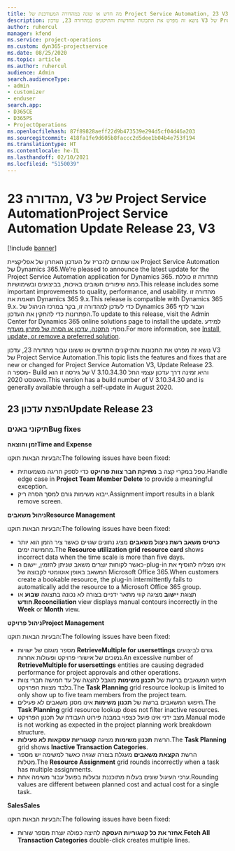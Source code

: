 ```yaml
---
title: מה חדש או שונה במהדורה המעודכנת של Project Service Automation, 23 V3
description: נושא זה מפרט את התכונות החדשות והתיקונים במהדורה 23, עדכון V3 של Project Service Automation.
author: ruhercul
manager: kfend
ms.service: project-operations
ms.custom: dyn365-projectservice
ms.date: 08/25/2020
ms.topic: article
ms.author: ruhercul
audience: Admin
search.audienceType:
- admin
- customizer
- enduser
search.app:
- D365CE
- D365PS
- ProjectOperations
ms.openlocfilehash: 87f89828aeff22d9b473539e294d5cf04d46a203
ms.sourcegitcommit: 418fa1fe9d605b8faccc2d5dee1b04b4e753f194
ms.translationtype: HT
ms.contentlocale: he-IL
ms.lasthandoff: 02/10/2021
ms.locfileid: "5150039"
---
```

# <a name="project-service-automation-update-release-23-v3"></a><span data-ttu-id="6e085-103">מהדורה 23, V3 של Project Service Automation</span><span class="sxs-lookup"><span data-stu-id="6e085-103">Project Service Automation Update Release 23, V3</span></span>

[!include [banner](../includes/psa-now-project-operations.md)]

<span data-ttu-id="6e085-104">אנו שמחים להכריז על העדכון האחרון של אפליקציית Project Service Automation של Dynamics 365.</span><span class="sxs-lookup"><span data-stu-id="6e085-104">We’re pleased to announce the latest update for the Project Service Automation application for Dynamics 365.</span></span> <span data-ttu-id="6e085-105">מהדורה זו כוללת כמה שיפורים חשובים באיכות, בביצועים ובשימושיות.</span><span class="sxs-lookup"><span data-stu-id="6e085-105">This release includes some important improvements to quality, performance, and usability.</span></span> <span data-ttu-id="6e085-106">מהדורה זו תואמת את Dynamics 365 9.x.</span><span class="sxs-lookup"><span data-stu-id="6e085-106">This release is compatible with Dynamics 365 9.x.</span></span> <span data-ttu-id="6e085-107">כדי לעדכן למהדורה זו, בקר במרכז הניהול של Dynamics 365 ועבור לדף הפתרונות כדי להתקין את העדכון.</span><span class="sxs-lookup"><span data-stu-id="6e085-107">To update to this release, visit the Admin Center for Dynamics 365 online solutions page to install the update.</span></span> <span data-ttu-id="6e085-108">למידע נוסף: [התקנה, עדכון או הסרה של פתרון מועדף](https://docs.microsoft.com/power-platform/admin/install-remove-preferred-solution).</span><span class="sxs-lookup"><span data-stu-id="6e085-108">For more information, see [Install, update, or remove a preferred solution](https://docs.microsoft.com/power-platform/admin/install-remove-preferred-solution).</span></span>

<span data-ttu-id="6e085-109">נושא זה מפרט את התכונות והתיקונים החדשים או ששונו עבור מהדורה 23, עדכון V3 של Project Service Automation.</span><span class="sxs-lookup"><span data-stu-id="6e085-109">This topic lists the features and fixes that are new or changed for Project Service Automation V3, Update Release 23.</span></span> <span data-ttu-id="6e085-110">מספר ה- Build של גירסה זו הוא V 3.10.34.30 והיא זמינה דרך עדכון עצמי החל מאוגוסט 2020.</span><span class="sxs-lookup"><span data-stu-id="6e085-110">This version has a build number of V 3.10.34.30 and is generally available through a self-update in August 2020.</span></span>

## <a name="update-release-23"></a><span data-ttu-id="6e085-111">הפצת עדכון 23</span><span class="sxs-lookup"><span data-stu-id="6e085-111">Update Release 23</span></span>

### <a name="bug-fixes"></a><span data-ttu-id="6e085-112">תיקוני באגים</span><span class="sxs-lookup"><span data-stu-id="6e085-112">Bug fixes</span></span>

<span data-ttu-id="6e085-113">**זמן והוצאה**</span><span class="sxs-lookup"><span data-stu-id="6e085-113">**Time and Expense**</span></span>

<span data-ttu-id="6e085-114">הבעיות הבאות תוקנו:</span><span class="sxs-lookup"><span data-stu-id="6e085-114">The following issues have been fixed:</span></span>
- <span data-ttu-id="6e085-115">טפל במקרי קצה ב **מחיקת חבר צוות פרויקט** כדי לספק חריגה משמעותית.</span><span class="sxs-lookup"><span data-stu-id="6e085-115">Handle edge case in **Project Team Member Delete** to provide a meaningful exception.</span></span>
- <span data-ttu-id="6e085-116">ייבוא משימות גורם למסך הסרה ריק.</span><span class="sxs-lookup"><span data-stu-id="6e085-116">Assignment import results in a blank remove screen.</span></span>

<span data-ttu-id="6e085-117">**ניהול משאבים**</span><span class="sxs-lookup"><span data-stu-id="6e085-117">**Resource Management**</span></span>

<span data-ttu-id="6e085-118">הבעיות הבאות תוקנו:</span><span class="sxs-lookup"><span data-stu-id="6e085-118">The following issues have been fixed:</span></span>

- <span data-ttu-id="6e085-119">**כרטיס משאב רשת ניצול משאבים** מציג נתונים שגויים כאשר ציר הזמן הוא יותר מחמישה ימים.</span><span class="sxs-lookup"><span data-stu-id="6e085-119">The **Resource utilization grid resource card** shows incorrect data when the time scale is more than five days.</span></span>
- <span data-ttu-id="6e085-120">כאשר לקוחות יוצרים משאב שניתן להזמין, יישום ה-plug-in אינו מצליח להוסיף את המשאב באופן אוטומטי לקבוצה של Microsoft Office 365.</span><span class="sxs-lookup"><span data-stu-id="6e085-120">When customers create a bookable resource, the plug-in intermittently fails to automatically add the resource to a Microsoft Office 365 group.</span></span>
- <span data-ttu-id="6e085-121">תצוגת **יישוב‬** מציגה קווי מתאר ידניים בצורה לא נכונה בתצוגה **שבוע** או **חודש**.</span><span class="sxs-lookup"><span data-stu-id="6e085-121">**Reconciliation** view displays manual contours incorrectly in the **Week** or **Month** view.</span></span>

<span data-ttu-id="6e085-122">**ניהול פרויקט**</span><span class="sxs-lookup"><span data-stu-id="6e085-122">**Project Management**</span></span>

<span data-ttu-id="6e085-123">הבעיות הבאות תוקנו:</span><span class="sxs-lookup"><span data-stu-id="6e085-123">The following issues have been fixed:</span></span>

- <span data-ttu-id="6e085-124">מספר מוגזם של ישויות **RetrieveMultiple for usersettings** גורם לביצועים נמוכים של אישורי פרויקט ופעולות אחרות.</span><span class="sxs-lookup"><span data-stu-id="6e085-124">An excessive number of **RetrieveMultiple for usersettings** entities are causing degraded performance for project approvals and other operations.</span></span>
- <span data-ttu-id="6e085-125">חיפוש המשאבים ברשת של **תכנון משימות** מוגבל להצגה של עד חמישה חברי צוות בלבד מצוות הפרויקט.</span><span class="sxs-lookup"><span data-stu-id="6e085-125">The **Task Planning** grid resource lookup is limited to only show up to five team members from the project team.</span></span> 
- <span data-ttu-id="6e085-126">חיפוש המשאבים ברשת של **תכנון משימות** אינו מסנן משאבים לא פעילים.</span><span class="sxs-lookup"><span data-stu-id="6e085-126">The **Task Planning** grid resource lookup does not filter inactive resources.</span></span>
- <span data-ttu-id="6e085-127">מצב ידני אינו פועל כצפוי במבנה פירוט העבודה של תכנון הפרויקט.</span><span class="sxs-lookup"><span data-stu-id="6e085-127">Manual mode is not working as expected in the project planning work breakdown structure.</span></span>
- <span data-ttu-id="6e085-128">הרשת **תכנון משימות** מציגה **קטגוריות עסקאות לא פעילות**.</span><span class="sxs-lookup"><span data-stu-id="6e085-128">The **Task Planning** grid shows **Inactive Transaction Categories**.</span></span>
- <span data-ttu-id="6e085-129">הרשת **הקצאת משאבים** מעגלת בצורה שגויה כאשר למשימה יש מספר מטלות.</span><span class="sxs-lookup"><span data-stu-id="6e085-129">The **Resource Assignment** grid rounds incorrectly when a task has multiple assignments.</span></span>
- <span data-ttu-id="6e085-130">ערכי העיגול שונים בעלות מתוכננת ובעלות בפועל עבור משימה אחת.</span><span class="sxs-lookup"><span data-stu-id="6e085-130">Rounding values are different between planned cost and actual cost for a single task.</span></span>

<span data-ttu-id="6e085-131">**Sales**</span><span class="sxs-lookup"><span data-stu-id="6e085-131">**Sales**</span></span>

<span data-ttu-id="6e085-132">הבעיות הבאות תוקנו:</span><span class="sxs-lookup"><span data-stu-id="6e085-132">The following issues have been fixed:</span></span>

- <span data-ttu-id="6e085-133">**אחזר את כל קטגוריות העסקה** לחיצה כפולה יוצרת מספר שורות.</span><span class="sxs-lookup"><span data-stu-id="6e085-133">**Fetch All Transaction Categories** double-click creates multiple lines.</span></span>
